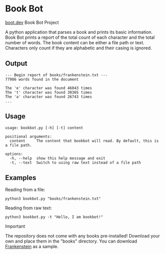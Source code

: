 # Book Bot
[boot.dev](https://boot.dev) Book Bot Project

A python application that parses a book and prints its basic information. Book Bot prints a report of the total count of each character and the total number of words. The book content can be either a file path or text. Characters only count if they are alphabetic and their casing is ignored.

## Output

```
--- Begin report of books/frankenstein.txt ---
77986 words found in the document

The 'e' character was found 46043 times
The 't' character was found 30365 times
The 'a' character was found 26743 times
...
```

## Usage

```
usage: bookbot.py [-h] [-t] content

positional arguments:
  content     The content that bookbot will read. By default, this is a file path.

options:
  -h, --help  show this help message and exit
  -t, --text  Switch to using raw text instead of a file path
```

## Examples

Reading from a file:

`python3 bookbot.py "books/frankenstein.txt"`

Reading from raw text:

`python3 bookbot.py -t "Hello, I am bookbot!"`

> [!IMPORTANT]
> The repository does not come with any books pre-installed! Download your own and place them in the "books" directory. You can download [Frankenstein](https://raw.githubusercontent.com/asweigart/codebreaker/master/frankenstein.txt) as a sample.
